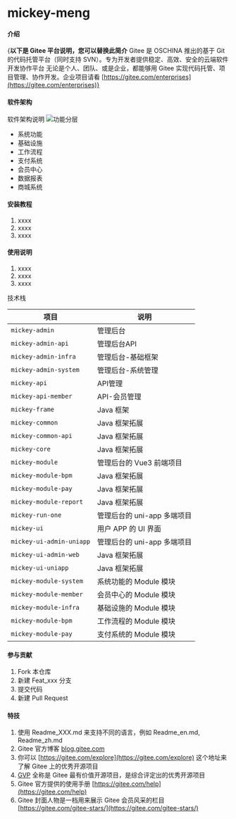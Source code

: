 # mickey-meng

#### 介绍
{**以下是 Gitee 平台说明，您可以替换此简介**
Gitee 是 OSCHINA 推出的基于 Git 的代码托管平台（同时支持 SVN）。专为开发者提供稳定、高效、安全的云端软件开发协作平台
无论是个人、团队、或是企业，都能够用 Gitee 实现代码托管、项目管理、协作开发。企业项目请看 [https://gitee.com/enterprises](https://gitee.com/enterprises)}

#### 软件架构
软件架构说明
![功能分层]()

* 系统功能
* 基础设施
* 工作流程
* 支付系统
* 会员中心
* 数据报表
* 商城系统

#### 安装教程

1.  xxxx
2.  xxxx
3.  xxxx

#### 使用说明

1.  xxxx
2.  xxxx
3.  xxxx

技术栈

| 项目                            | 说明                  |
|-------------------------------|---------------------|
| `mickey-admin`                | 管理后台                |
| `mickey-admin-api`            | 管理后台API             |
| `mickey-admin-infra`          | 管理后台-基础框架           |
| `mickey-admin-system`         | 管理后台-系统管理           |
| `mickey-api`                  | API管理               |
| `mickey-api-member`           | API-会员管理            |
| `mickey-frame`                | Java 框架             |
| `mickey-common`               | Java 框架拓展           |
| `mickey-common-api`           | Java 框架拓展           |
| `mickey-core`                 | Java 框架拓展           |
| `mickey-module`               | 管理后台的 Vue3 前端项目     |
| `mickey-module-bpm`           | Java 框架拓展           |
| `mickey-module-pay`           | Java 框架拓展           |
| `mickey-module-report`        | Java 框架拓展           |
| `mickey-run-one`              | 管理后台的 uni-app 多端项目  |
| `mickey-ui`                   | 用户 APP 的 UI 界面      |
| `mickey-ui-admin-uniapp`      | 管理后台的 uni-app 多端项目  |
| `mickey-ui-admin-web`         | Java 框架拓展           |
| `mickey-ui-uniapp`            | Java 框架拓展           |
| `mickey-module-system`        | 系统功能的 Module 模块     |
| `mickey-module-member`        | 会员中心的 Module 模块     |
| `mickey-module-infra`         | 基础设施的 Module 模块     |
| `mickey-module-bpm`           | 工作流程的 Module 模块     |
| `mickey-module-pay`           | 支付系统的 Module 模块     |

#### 参与贡献

1.  Fork 本仓库
2.  新建 Feat_xxx 分支
3.  提交代码
4.  新建 Pull Request


#### 特技

1.  使用 Readme\_XXX.md 来支持不同的语言，例如 Readme\_en.md, Readme\_zh.md
2.  Gitee 官方博客 [blog.gitee.com](https://blog.gitee.com)
3.  你可以 [https://gitee.com/explore](https://gitee.com/explore) 这个地址来了解 Gitee 上的优秀开源项目
4.  [GVP](https://gitee.com/gvp) 全称是 Gitee 最有价值开源项目，是综合评定出的优秀开源项目
5.  Gitee 官方提供的使用手册 [https://gitee.com/help](https://gitee.com/help)
6.  Gitee 封面人物是一档用来展示 Gitee 会员风采的栏目 [https://gitee.com/gitee-stars/](https://gitee.com/gitee-stars/)
